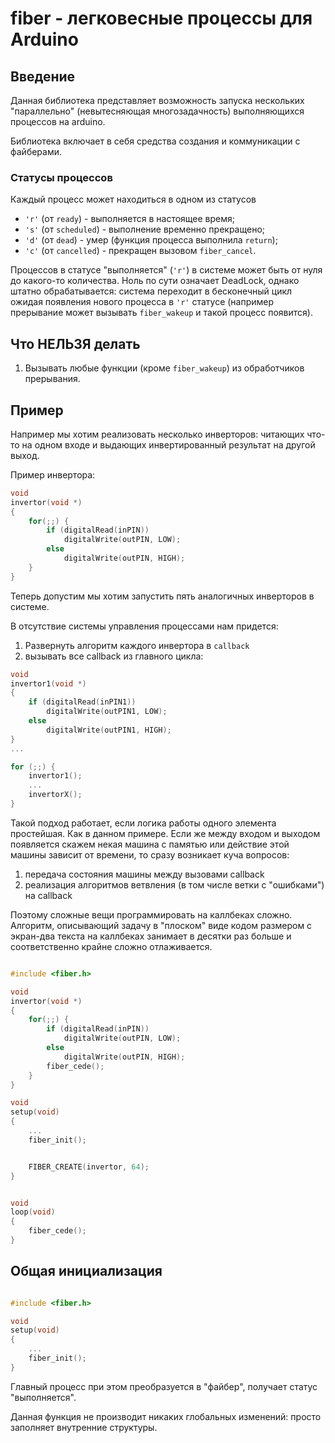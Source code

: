 # fiber - легковесные процессы для Arduino

## Введение

Данная библиотека представляет возможность запуска нескольких
"параллельно" (невытесняющая многозадачность) выполняющихся процессов
на arduino.

Библиотека включает в себя средства создания и коммуникации с файберами.

### Статусы процессов

Каждый процесс может находиться в одном из статусов

* `'r'` (от `ready`) - выполняется в настоящее время;
* `'s'` (от `scheduled`) - выполнение временно прекращено;
* `'d'` (от `dead`) - умер (функция процесса выполнила `return`);
* `'c'` (от `cancelled`) - прекращен вызовом `fiber_cancel`.


Процессов в статусе "выполняется" (`'r'`) в системе может быть от нуля
до какого-то количества. Ноль по сути означает DeadLock, однако штатно
обрабатывается: система переходит в бесконечный цикл ожидая появления
нового процесса в `'r'` статусе (например прерывание может
вызывать `fiber_wakeup` и такой процесс появится).


## Что НЕЛЬЗЯ делать

1. Вызывать любые функции (кроме `fiber_wakeup`) из обработчиков прерывания.

## Пример

Например мы хотим реализовать несколько инверторов: читающих что-то на одном
входе и выдающих инвертированный результат на другой выход.

Пример инвертора:

```c
void
invertor(void *)
{
	for(;;) {
		if (digitalRead(inPIN))
			digitalWrite(outPIN, LOW);
		else
			digitalWrite(outPIN, HIGH);
	}
}
```

Теперь допустим мы хотим запустить пять аналогичных инверторов в системе.

В отсутствие системы управления процессами нам придется:

1. Развернуть алгоритм каждого инвертора в `callback`
2. вызывать все callback из главного цикла:

```c
void
invertor1(void *)
{
	if (digitalRead(inPIN1))
		digitalWrite(outPIN1, LOW);
	else
		digitalWrite(outPIN1, HIGH);
}
...

for (;;) {
	invertor1();
	...
	invertorX();
}

```

Такой подход работает, если логика работы одного элемента простейшая.
Как в данном примере.
Если же между входом и выходом появляется скажем некая машина с памятью
или действие этой машины зависит от времени, то сразу возникает
куча вопросов:

1. передача состояния машины между вызовами callback
2. реализация алгоритмов ветвления (в том числе ветки с "ошибками") на callback

Поэтому сложные вещи программировать на каллбеках сложно. Алгоритм, описывающий
задачу в "плоском" виде кодом размером с экран-два текста на каллбеках занимает
в десятки раз больше и соответственно крайне сложно отлаживается.



```c

#include <fiber.h>

void
invertor(void *)
{
	for(;;) {
		if (digitalRead(inPIN))
			digitalWrite(outPIN, LOW);
		else
			digitalWrite(outPIN, HIGH);
		fiber_cede();
	}
}

void
setup(void)
{
	...
	fiber_init();


	FIBER_CREATE(invertor, 64);
}


void
loop(void)
{
	fiber_cede();
}
```

## Общая инициализация

```c

#include <fiber.h>

void
setup(void)
{
	...
	fiber_init();
}

```

Главный процесс при этом преобразуется в "файбер", получает статус "выполняется".

Данная функция не производит никаких глобальных изменений: просто заполняет
внутренние структуры.

